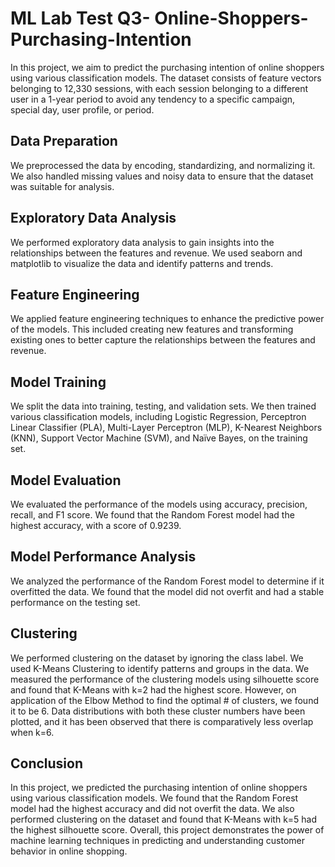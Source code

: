 # ML Lab Test Q3- Online-Shoppers-Purchasing-Intention

In this project, we aim to predict the purchasing intention of online shoppers using various classification models. The dataset consists of feature vectors belonging to 12,330 sessions, with each session belonging to a different user in a 1-year period to avoid any tendency to a specific campaign, special day, user profile, or period.

## Data Preparation

We preprocessed the data by encoding, standardizing, and normalizing it. We also handled missing values and noisy data to ensure that the dataset was suitable for analysis.

## Exploratory Data Analysis

We performed exploratory data analysis to gain insights into the relationships between the features and revenue. We used seaborn and matplotlib to visualize the data and identify patterns and trends.

## Feature Engineering

We applied feature engineering techniques to enhance the predictive power of the models. This included creating new features and transforming existing ones to better capture the relationships between the features and revenue.

## Model Training

We split the data into training, testing, and validation sets. We then trained various classification models, including Logistic Regression, Perceptron Linear Classifier (PLA), Multi-Layer Perceptron (MLP), K-Nearest Neighbors (KNN), Support Vector Machine (SVM), and Naïve Bayes, on the training set.

## Model Evaluation

We evaluated the performance of the models using accuracy, precision, recall, and F1 score. We found that the Random Forest model had the highest accuracy, with a score of 0.9239.

## Model Performance Analysis

We analyzed the performance of the Random Forest model to determine if it overfitted the data. We found that the model did not overfit and had a stable performance on the testing set.

## Clustering

We performed clustering on the dataset by ignoring the class label. We used K-Means Clustering to identify patterns and groups in the data. We measured the performance of the clustering models using silhouette score and found that K-Means with k=2 had the highest score. However, on application of the Elbow Method to find the optimal # of clusters, we found it to be 6. Data distributions with both these cluster numbers have been plotted, and it has been observed that there is comparatively less overlap when k=6.

## Conclusion

In this project, we predicted the purchasing intention of online shoppers using various classification models. We found that the Random Forest model had the highest accuracy and did not overfit the data. We also performed clustering on the dataset and found that K-Means with k=5 had the highest silhouette score. Overall, this project demonstrates the power of machine learning techniques in predicting and understanding customer behavior in online shopping.
